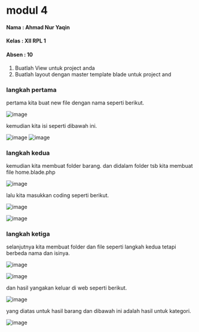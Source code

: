 # modul 4

#### Nama  : Ahmad Nur Yaqin
#### Kelas : XII RPL 1
#### Absen : 10

1. Buatlah View untuk project anda
2. Buatlah layout dengan master template blade untuk project and

### langkah pertama
pertama kita buat new file dengan nama seperti berikut.

![image](https://user-images.githubusercontent.com/109929695/183350838-2c606b69-2a64-4d0c-8dcc-378c82534561.png)

kemudian kita isi seperti dibawah ini.

![image](https://user-images.githubusercontent.com/109929695/183350988-64a06686-b9a8-43e0-992f-f3ae1a66de9e.png)
![image](https://user-images.githubusercontent.com/109929695/183351049-59f5d825-a5bc-42ab-a86b-e9208cfd0457.png)

### langkah kedua 
kemudian kita membuat folder barang. dan didalam folder tsb kita membuat file home.blade.php

![image](https://user-images.githubusercontent.com/109929695/183351276-d1f02bd1-d089-4156-8f8f-657adcf92267.png)

lalu kita masukkan coding seperti berikut.

![image](https://user-images.githubusercontent.com/109929695/183351404-54fec5cf-38c4-4a5b-9fc0-b6a5fd96fc73.png)

![image](https://user-images.githubusercontent.com/109929695/183351429-f5cc0d42-8587-4e9b-ad9e-d30f8022d84a.png)

### langkah ketiga
selanjutnya kita membuat folder dan file seperti langkah kedua tetapi berbeda nama dan isinya.

![image](https://user-images.githubusercontent.com/109929695/183351608-6348a45f-3153-4a52-9eda-7ba0ead361c1.png)

![image](https://user-images.githubusercontent.com/109929695/183351658-ec235d3d-1b0e-4d19-a1c2-44ef9a7ed24f.png)

dan hasil yangakan keluar di web seperti berikut.

![image](https://user-images.githubusercontent.com/109929695/183351769-6548ab71-3476-48c1-874d-e65d8f47389a.png)

yang diatas untuk hasil barang dan dibawah ini adalah hasil untuk kategori.

![image](https://user-images.githubusercontent.com/109929695/183351865-84a1e821-46fb-43a1-9ee8-8789c7d538aa.png)
